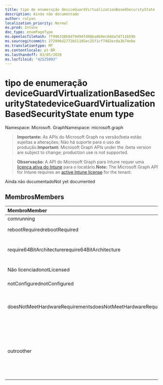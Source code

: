 ```yaml
---
title: tipo de enumeração deviceGuardVirtualizationBasedSecurityState
description: Ainda não documentado
author: rolyon
localization_priority: Normal
ms.prod: Intune
doc_type: enumPageType
ms.openlocfilehash: 7f996338b9d79494fd98ba8b9ec0dda7d711b59b
ms.sourcegitcommit: 272996d2772b51105ec25f1cf7482ecda3b74ebe
ms.translationtype: MT
ms.contentlocale: pt-BR
ms.lasthandoff: 03/05/2020
ms.locfileid: "42525093"
---
```

# <a name="deviceguardvirtualizationbasedsecuritystate-enum-type"></a><span data-ttu-id="fdbcf-103">tipo de enumeração deviceGuardVirtualizationBasedSecurityState</span><span class="sxs-lookup"><span data-stu-id="fdbcf-103">deviceGuardVirtualizationBasedSecurityState enum type</span></span>

<span data-ttu-id="fdbcf-104">Namespace: Microsoft. Graph</span><span class="sxs-lookup"><span data-stu-id="fdbcf-104">Namespace: microsoft.graph</span></span>

> <span data-ttu-id="fdbcf-105">**Importante:** As APIs do Microsoft Graph na versão/beta estão sujeitas a alterações; Não há suporte para o uso de produção.</span><span class="sxs-lookup"><span data-stu-id="fdbcf-105">**Important:** Microsoft Graph APIs under the /beta version are subject to change; production use is not supported.</span></span>

> <span data-ttu-id="fdbcf-106">**Observação:** A API do Microsoft Graph para Intune requer uma [licença ativa do Intune](https://go.microsoft.com/fwlink/?linkid=839381) para o locatário.</span><span class="sxs-lookup"><span data-stu-id="fdbcf-106">**Note:** The Microsoft Graph API for Intune requires an [active Intune license](https://go.microsoft.com/fwlink/?linkid=839381) for the tenant.</span></span>

<span data-ttu-id="fdbcf-107">Ainda não documentado</span><span class="sxs-lookup"><span data-stu-id="fdbcf-107">Not yet documented</span></span>

## <a name="members"></a><span data-ttu-id="fdbcf-108">Membros</span><span class="sxs-lookup"><span data-stu-id="fdbcf-108">Members</span></span>
|<span data-ttu-id="fdbcf-109">Membro</span><span class="sxs-lookup"><span data-stu-id="fdbcf-109">Member</span></span>|<span data-ttu-id="fdbcf-110">Valor</span><span class="sxs-lookup"><span data-stu-id="fdbcf-110">Value</span></span>|<span data-ttu-id="fdbcf-111">Descrição</span><span class="sxs-lookup"><span data-stu-id="fdbcf-111">Description</span></span>|
|:---|:---|:---|
|<span data-ttu-id="fdbcf-112">com</span><span class="sxs-lookup"><span data-stu-id="fdbcf-112">running</span></span>|<span data-ttu-id="fdbcf-113">,0</span><span class="sxs-lookup"><span data-stu-id="fdbcf-113">0</span></span>|<span data-ttu-id="fdbcf-114">Em execução</span><span class="sxs-lookup"><span data-stu-id="fdbcf-114">Running</span></span>|
|<span data-ttu-id="fdbcf-115">rebootRequired</span><span class="sxs-lookup"><span data-stu-id="fdbcf-115">rebootRequired</span></span>|<span data-ttu-id="fdbcf-116">1 </span><span class="sxs-lookup"><span data-stu-id="fdbcf-116">1</span></span>|<span data-ttu-id="fdbcf-117">Raiz necessária</span><span class="sxs-lookup"><span data-stu-id="fdbcf-117">Root required</span></span>|
|<span data-ttu-id="fdbcf-118">require64BitArchitecture</span><span class="sxs-lookup"><span data-stu-id="fdbcf-118">require64BitArchitecture</span></span>|<span data-ttu-id="fdbcf-119">2 </span><span class="sxs-lookup"><span data-stu-id="fdbcf-119">2</span></span>|<span data-ttu-id="fdbcf-120">é necessária a arquitetura de bits de 64</span><span class="sxs-lookup"><span data-stu-id="fdbcf-120">64 bit architecture required</span></span>|
|<span data-ttu-id="fdbcf-121">Não licenciado</span><span class="sxs-lookup"><span data-stu-id="fdbcf-121">notLicensed</span></span>|<span data-ttu-id="fdbcf-122">3 </span><span class="sxs-lookup"><span data-stu-id="fdbcf-122">3</span></span>|<span data-ttu-id="fdbcf-123">Não licenciado</span><span class="sxs-lookup"><span data-stu-id="fdbcf-123">Not licensed</span></span>|
|<span data-ttu-id="fdbcf-124">notConfigured</span><span class="sxs-lookup"><span data-stu-id="fdbcf-124">notConfigured</span></span>|<span data-ttu-id="fdbcf-125">4 </span><span class="sxs-lookup"><span data-stu-id="fdbcf-125">4</span></span>|<span data-ttu-id="fdbcf-126">Não configurado</span><span class="sxs-lookup"><span data-stu-id="fdbcf-126">Not configured</span></span>|
|<span data-ttu-id="fdbcf-127">doesNotMeetHardwareRequirements</span><span class="sxs-lookup"><span data-stu-id="fdbcf-127">doesNotMeetHardwareRequirements</span></span>|<span data-ttu-id="fdbcf-128">5 </span><span class="sxs-lookup"><span data-stu-id="fdbcf-128">5</span></span>|<span data-ttu-id="fdbcf-129">O sistema não atende aos requisitos de hardware</span><span class="sxs-lookup"><span data-stu-id="fdbcf-129">System does not meet hardware requirements</span></span>|
|<span data-ttu-id="fdbcf-130">outro</span><span class="sxs-lookup"><span data-stu-id="fdbcf-130">other</span></span>|<span data-ttu-id="fdbcf-131">42</span><span class="sxs-lookup"><span data-stu-id="fdbcf-131">42</span></span>|<span data-ttu-id="fdbcf-132">Outro.</span><span class="sxs-lookup"><span data-stu-id="fdbcf-132">Other.</span></span> <span data-ttu-id="fdbcf-133">Os logs de eventos no Microsoft-Windows-DeviceGuard têm mais detalhes.</span><span class="sxs-lookup"><span data-stu-id="fdbcf-133">Event logs in microsoft-Windows-DeviceGuard have more details.</span></span>|



